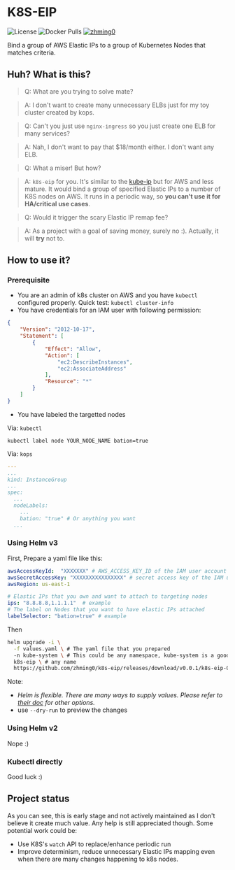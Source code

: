 # K8S-EIP

![License](https://img.shields.io/github/license/zhming0/k8s-eip?link=https://github.com/zhming0/k8s-eip/blob/master/LICENSE)
![Docker Pulls](https://img.shields.io/docker/pulls/zhming0/k8s-eip?link=https://hub.docker.com/repository/docker/zhming0/k8s-eip)
[![zhming0](https://circleci.com/gh/zhming0/k8s-eip.svg?style=svg)](https://circleci.com/gh/zhming0/k8s-eip)

Bind a group of AWS Elastic IPs to a group of Kubernetes Nodes that matches criteria.

## Huh? What is this?

> Q: What are you trying to solve mate?

> A: I don't want to create many unnecessary ELBs just for my toy cluster created by kops.

> Q: Can't you just use `nginx-ingress` so you just create one ELB for many services?

> A: Nah, I don't want to pay that $18/month either. I don't want any ELB.

> Q: What a miser! But how?

> A:
`k8s-eip` for you.
It's similar to the [kube-ip](https://github.com/doitintl/kubeip) but for AWS and less mature.
It would bind a group of specified Elastic IPs to a number of K8S nodes on AWS.
It runs in a periodic way, so **you can't use it for HA/critical use cases**.

> Q: Would it trigger the scary Elastic IP remap fee?

> A: As a project with a goal of saving money, surely no :).
Actually, it will **try** not to.

## How to use it?

### Prerequisite

* You are an admin of k8s cluster on AWS and you have `kubectl` configured properly.
Quick test: `kubectl cluster-info`
* You have credentials for an IAM user with following permission:
```json
{
    "Version": "2012-10-17",
    "Statement": [
        {
            "Effect": "Allow",
            "Action": [
                "ec2:DescribeInstances",
                "ec2:AssociateAddress"
            ],
            "Resource": "*"
        }
    ]
}
```
* You have labeled the targetted nodes

Via: `kubectl`

```
kubectl label node YOUR_NODE_NAME bation=true
```

Via: `kops`

```yaml
---
...
kind: InstanceGroup
...
spec:
  ...
  nodeLabels:
    ...
    bation: "true" # Or anything you want
  ...

```

### Using Helm v3

First, Prepare a yaml file like this:
```yaml
awsAccessKeyId:  "XXXXXXX" # AWS_ACCESS_KEY_ID of the IAM user account
awsSecretAccessKey: "XXXXXXXXXXXXXXXX" # secret access key of the IAM user account
awsRegion: us-east-1

# Elastic IPs that you own and want to attach to targeting nodes
ips: "8.8.8.8,1.1.1.1"  # example
# The label on Nodes that you want to have elastic IPs attached
labelSelector: "bation=true" # example
```

Then

```bash
helm upgrade -i \
  -f values.yaml \ # The yaml file that you prepared
  -n kube-system \ # This could be any namespace, kube-system is a good idea
  k8s-eip \ # any name
  https://github.com/zhming0/k8s-eip/releases/download/v0.0.1/k8s-eip-0.0.1.tgz
```

Note:
- *Helm is flexible.
There are many ways to supply values.
Please refer to [their doc](https://helm.sh/docs/intro/using_helm/#customizing-the-chart-before-installing)
for other options.*
- use `--dry-run` to preview the changes

### Using Helm v2

Nope :)

### Kubectl directly

Good luck :)

## Project status

As you can see, this is early stage and not actively maintained
as I don't believe it create much value.
Any help is still appreciated though.
Some potential work could be:

- Use K8S's `watch` API to replace/enhance periodic run
- Improve determinism, reduce unnecessary Elastic IPs mapping even when
there are many changes happening to k8s nodes.
